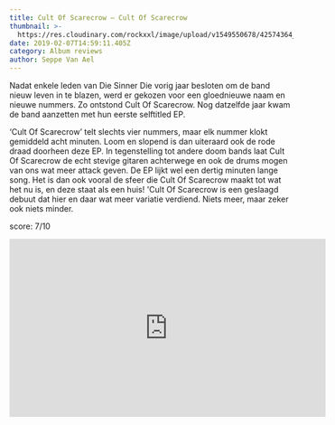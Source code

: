 ```yaml
---
title: Cult Of Scarecrow – Cult Of Scarecrow
thumbnail: >-
  https://res.cloudinary.com/rockxxl/image/upload/v1549550678/42574364_332192810875033_5187232054365913088_n.jpg
date: 2019-02-07T14:59:11.405Z
category: Album reviews
author: Seppe Van Ael
---
```

Nadat enkele leden van Die Sinner Die vorig jaar besloten om de band nieuw leven in te blazen, werd er gekozen voor een gloednieuwe naam en nieuwe nummers. Zo ontstond Cult Of Scarecrow. Nog datzelfde jaar kwam de band aanzetten met hun eerste selftitled EP.

‘Cult Of Scarecrow’ telt slechts vier nummers, maar elk nummer klokt gemiddeld acht minuten. Loom en slopend is dan uiteraard ook de rode draad doorheen deze EP. In tegenstelling tot andere doom bands laat Cult Of Scarecrow de echt stevige gitaren achterwege en ook de drums mogen van ons wat meer attack geven. De EP lijkt wel een dertig minuten lange song. Het is dan ook vooral de sfeer die Cult Of Scarecrow maakt tot wat het nu is, en deze staat als een huis! 'Cult Of Scarecrow is een geslaagd debuut dat hier en daar wat meer variatie verdiend. Niets meer, maar zeker ook niets minder.    

score: 7/10

<iframe width="560" height="315" src="https://www.youtube.com/embed/V6RNC5jMTac" frameborder="0" allow="accelerometer; autoplay; encrypted-media; gyroscope; picture-in-picture" allowfullscreen></iframe>

